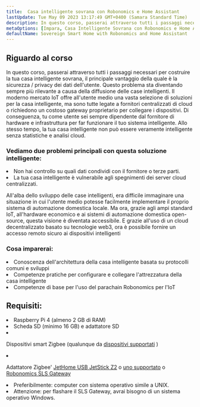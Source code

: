 ```yaml
---
title:  Casa intelligente sovrana con Robonomics e Home Assistant
lastUpdate: Tue May 09 2023 13:17:49 GMT+0400 (Samara Standard Time)
description: In questo corso, passerai attraverso tutti i passaggi necessari per costruire la tua casa intelligente sovrana, il principale vantaggio della quale è la sicurezza / privacy dei dati dell'utente
metaOptions: [Impara, Casa Intelligente Sovrana con Robonomics e Home Assistant]
defaultName: Sovereign Smart Home with Robonomics and Home Assistant
---
```


## Riguardo al corso

In questo corso, passerai attraverso tutti i passaggi necessari per costruire la tua casa intelligente sovrana, il principale vantaggio della quale è la sicurezza / privacy dei dati dell'utente. Questo problema sta diventando sempre più rilevante a causa della diffusione delle case intelligenti. Il moderno mercato IoT offre all'utente medio una vasta selezione di soluzioni per la casa intelligente, ma sono tutte legate a fornitori centralizzati di cloud o richiedono un costoso gateway proprietario per collegare i dispositivi. Di conseguenza, tu come utente sei sempre dipendente dal fornitore di hardware e infrastruttura per far funzionare il tuo sistema intelligente. Allo stesso tempo, la tua casa intelligente non può essere veramente intelligente senza statistiche e analisi cloud.

### Vediamo due problemi principali con questa soluzione intelligente:

<List>
  <li>  Non hai controllo su quali dati condividi con il fornitore o terze parti.
    
  </li>
  <li> La tua casa intelligente è vulnerabile agli spegnimenti dei server cloud centralizzati.
  </li>
</List>

All'alba dello sviluppo delle case intelligenti, era difficile immaginare una situazione in cui l'utente medio potesse facilmente implementare il proprio sistema di automazione domestica locale. Ma ora, grazie agli ampi standard IoT, all'hardware economico e ai sistemi di automazione domestica open-source, questa visione è diventata accessibile. E grazie all'uso di un cloud decentralizzato basato su tecnologie web3, ora è possibile fornire un accesso remoto sicuro ai dispositivi intelligenti

### Cosa imparerai:

<List type="plus">
  <li>
    Conoscenza dell'architettura della casa intelligente basata su protocolli comuni e sviluppi
  </li>
  <li>
   Competenze pratiche per configurare e collegare l'attrezzatura della casa intelligente
  </li>
   <li>
    Competenze di base per l'uso del parachain Robonomics per l'IoT
  </li>
</List>


## Requisiti:

<List>
<li>
  Raspberry Pi 4 (almeno 2 GB di RAM)
</li>
<li>
  Scheda SD (minimo 16 GB) e adattatore SD
</li>
<li class="flex">

  Dispositivi smart Zigbee (qualunque da [dispositivi supportati](https://slsys.io/en/action/supported_devices.html) )
</li>
<li class="flex">

  Adattatore Zigbee' [JetHome USB JetStick Z2](https://jethome.ru/z2/?sl=en) o [uno supportato](https://www.zigbee2mqtt.io/guide/adapters/) o [Robonomics SLS Gateway](https://oshwlab.com/ludovich88/robonomics_sls_gateway_v01)
</li>

<li>
  Preferibilmente: computer con sistema operativo simile a UNIX.
</li>
<li>
  <span class="accent">Attenzione</span>: per flashare il SLS Gateway, avrai bisogno di un sistema operativo Windows.
</li>
</List>
